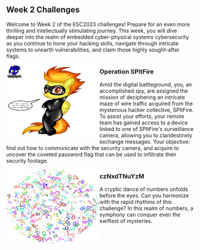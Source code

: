 
## Week 2 Challenges

Welcome to Week 2 of the ESC2023 challenges! Prepare for an even more thrilling and intellectually stimulating journey. This week, you will dive deeper into the realm of embedded cyber-physical systems cybersecurity as you continue to hone your hacking skills, navigate through intricate systems to unearth vulnerabilities, and claim those highly sought-after flags. 

<img src="https://github.com/TrustworthyComputing/csaw_esc_2023/blob/main/challenges/week2/spitfire.png" alt="Spitfire" align="left" width="250" height="200" title="Spitfire">

### Operation SPItFire

Amid the digital battleground, you, an accomplished spy, are assigned the mission of deciphering an intricate maze of wire traffic acquired from the mysterious hacker collective, SPItFire. To assist your efforts, your remote team has gained access to a device linked to one of SPItFire's surveillance camera, allowing you to clandestinely exchange messages. Your objective: find out how to communicate with the security camera, and acquire to uncover the coveted password flag that can be used to infiltrate their security footage.

<img
src="https://github.com/TrustworthyComputing/csaw_esc_2023/blob/main/challenges/week2/czNxdTNuYzM.png"
alt="czNxdTNuYzM" align="left" width="250" height="200" title="czNxdTNuYzM">

### czNxdTNuYzM 

A cryptic dance of numbers unfolds before the eyes. Can you harmonize with the
rapid rhythms of this challenge? In this realm of numbers, a symphony can conquer even the swiftest of mysteries.
